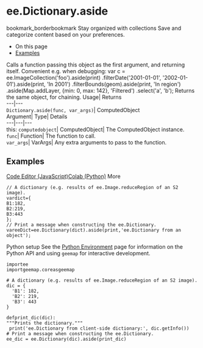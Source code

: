  
#  ee.Dictionary.aside 
bookmark_borderbookmark Stay organized with collections  Save and categorize content based on your preferences.
  * On this page
  * [Examples](https://developers.google.com/earth-engine/apidocs/ee-dictionary-aside#examples)


Calls a function passing this object as the first argument, and returning itself. Convenient e.g. when debugging: 
var c = ee.ImageCollection('foo').aside(print)
.filterDate('2001-01-01', '2002-01-01').aside(print, 'In 2001')
.filterBounds(geom).aside(print, 'In region')
.aside(Map.addLayer, {min: 0, max: 142}, 'Filtered')
.select('a', 'b');
Returns the same object, for chaining.
Usage| Returns  
---|---  
`Dictionary.aside(func, var_args)`| ComputedObject  
Argument| Type| Details  
---|---|---  
this: `computedobject`| ComputedObject| The ComputedObject instance.  
`func`| Function| The function to call.  
`var_args`| VarArgs| Any extra arguments to pass to the function.  
## Examples
[Code Editor (JavaScript)](https://developers.google.com/earth-engine/apidocs/ee-dictionary-aside#code-editor-javascript-sample)[Colab (Python)](https://developers.google.com/earth-engine/apidocs/ee-dictionary-aside#colab-python-sample) More
```
// A dictionary (e.g. results of ee.Image.reduceRegion of an S2 image).
vardict={
B1:182,
B2:219,
B3:443
};
// Print a message when constructing the ee.Dictionary.
vareeDict=ee.Dictionary(dict).aside(print,'ee.Dictionary from an object');
```
Python setup
See the [ Python Environment](https://developers.google.com/earth-engine/guides/python_install) page for information on the Python API and using `geemap` for interactive development.
```
importee
importgeemap.coreasgeemap
```
```
# A dictionary (e.g. results of ee.Image.reduceRegion of an S2 image).
dic = {
  'B1': 182,
  'B2': 219,
  'B3': 443
}

defprint_dic(dic):
"""Prints the dictionary."""
 print('ee.Dictionary from client-side dictionary:', dic.getInfo())
# Print a message when constructing the ee.Dictionary.
ee_dic = ee.Dictionary(dic).aside(print_dic)
```

